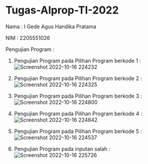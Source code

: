 # Tugas-Alprop-TI-2022
Nama : I Gede Agus Handika Pratama

NIM  : 2205551026

Pengujian Program :
1. Pengujian Program pada Pilihan Program berkode 1 :
![Screenshot 2022-10-16 224232](https://user-images.githubusercontent.com/114487557/196042417-25328617-6115-442f-8ce6-ef22d8650f22.png)

2. Pengujian Program pada Pilihan Program berkode 2 :
![Screenshot 2022-10-16 224325](https://user-images.githubusercontent.com/114487557/196042419-e5395226-dc45-43e7-811a-767b7136e965.png)

3. Pengujian Program pada Pilihan Program berkode 3 :
![Screenshot 2022-10-16 224800](https://user-images.githubusercontent.com/114487557/196042423-23d9165c-e460-42b1-a744-dd90efdaa8d2.png)

4. Pengujian Program pada Pilihan Program berkode 4 :
![Screenshot 2022-10-16 224842](https://user-images.githubusercontent.com/114487557/196042425-60e342f3-5edb-44c8-8f4a-88b3b60c1c6a.png)

5. Pengujian Program pada Pilihan Program berkode 5 :
![Screenshot 2022-10-16 224537](https://user-images.githubusercontent.com/114487557/196042431-6cd1606f-9099-44af-8f9f-f0a21eb5ad59.png)

6. Pengujian Program pada inputan salah :
![Screenshot 2022-10-16 225726](https://user-images.githubusercontent.com/114487557/196042502-7f828d69-c30e-4279-9be1-d399daf20c5b.png)

